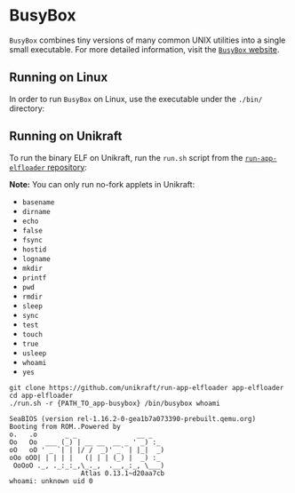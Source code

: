 # BusyBox

`BusyBox` combines tiny versions of many common UNIX utilities into a single small executable.
For more detailed information, visit the [`BusyBox` website](https://www.busybox.net/about.html).

## Running on Linux

In order to run `BusyBox` on Linux, use the executable under the `./bin/` directory:

## Running on Unikraft

To run the binary ELF on Unikraft, run the `run.sh` script from the [`run-app-elfloader` repository](https://github.com/unikraft/run-app-elfloader):

**Note:** You can only run no-fork applets in Unikraft:

- `basename`
- `dirname`
- `echo`
- `false`
- `fsync`
- `hostid`
- `logname`
- `mkdir`
- `printf`
- `pwd`
- `rmdir`
- `sleep`
- `sync`
- `test`
- `touch`
- `true`
- `usleep`
- `whoami`
- `yes`

```console
git clone https://github.com/unikraft/run-app-elfloader app-elfloader
cd app-elfloader
./run.sh -r {PATH_TO_app-busybox} /bin/busybox whoami
```

```text
SeaBIOS (version rel-1.16.2-0-gea1b7a073390-prebuilt.qemu.org)
Booting from ROM..Powered by
o.   .o       _ _               __ _
Oo   Oo  ___ (_) | __ __  __ _ ' _) :_
oO   oO ' _ `| | |/ /  _)' _` | |_|  _)
oOo oOO| | | | |   (| | | (_) |  _) :_
 OoOoO ._, ._:_:_,\_._,  .__,_:_, \___)
                  Atlas 0.13.1~d20aa7cb
whoami: unknown uid 0
```
